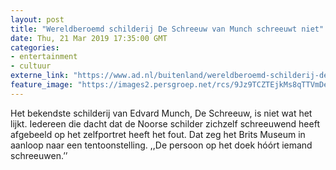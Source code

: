 ```yaml
---
layout: post
title: "Wereldberoemd schilderij De Schreeuw van Munch schreeuwt niet"
date: Thu, 21 Mar 2019 17:35:00 GMT
categories: 
- entertainment 
- cultuur 
externe_link: "https://www.ad.nl/buitenland/wereldberoemd-schilderij-de-schreeuw-van-munch-schreeuwt-niet~a12d00fe/"
feature_image: "https://images2.persgroep.net/rcs/9Jz9TCZTEjkMs8qTTVmDeHj40oM/diocontent/143903890/_fitwidth/400/?appId=21791a8992982cd8da851550a453bd7f&quality=0.7"
---
```


Het bekendste schilderij van Edvard Munch, De Schreeuw, is niet wat het lijkt. Iedereen die dacht dat de Noorse schilder zichzelf schreeuwend heeft afgebeeld op het zelfportret heeft het fout. Dat zeg het Brits Museum in aanloop naar een tentoonstelling. ,,De persoon op het doek hóórt iemand schreeuwen.’’
